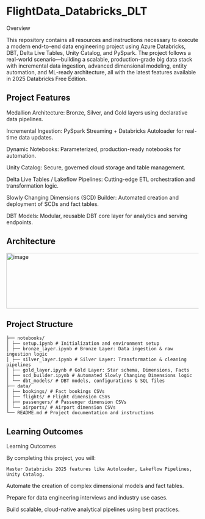 # FlightData_Databricks_DLT

Overview

This repository contains all resources and instructions necessary to execute a modern end-to-end data engineering project using Azure Databricks, DBT, Delta Live Tables, Unity Catalog, and PySpark. The project follows a real-world scenario—building a scalable, production-grade big data stack with incremental data ingestion, advanced dimensional modeling, entity automation, and ML-ready architecture, all with the latest features available in 2025 Databricks Free Edition.

## Project Features

Medallion Architecture: Bronze, Silver, and Gold layers using declarative data pipelines.

Incremental Ingestion: PySpark Streaming + Databricks Autoloader for real-time data updates.

Dynamic Notebooks: Parameterized, production-ready notebooks for automation.

Unity Catalog: Secure, governed cloud storage and table management.

Delta Live Tables / Lakeflow Pipelines: Cutting-edge ETL orchestration and transformation logic.

Slowly Changing Dimensions (SCD) Builder: Automated creation and deployment of SCDs and fact tables.

DBT Models: Modular, reusable DBT core layer for analytics and serving endpoints.

## Architecture


<img width="665" height="146" alt="image" src="https://github.com/user-attachments/assets/87c8a84e-2b74-4215-b48e-c42158023258" />


## Project Structure 

```databricks-end-to-end-project/
├── notebooks/
│ ├── setup.ipynb # Initialization and environment setup
│ ├── bronze_layer.ipynb # Bronze Layer: Data ingestion & raw ingestion logic
│ ├── silver_layer.ipynb # Silver Layer: Transformation & cleaning pipelines
│ ├── gold_layer.ipynb # Gold Layer: Star schema, Dimensions, Facts
│ ├── scd_builder.ipynb # Automated Slowly Changing Dimensions logic
│ └── dbt_models/ # DBT models, configurations & SQL files
├── data/
│ ├── bookings/ # Fact bookings CSVs
│ ├── flights/ # Flight dimension CSVs
│ ├── passengers/ # Passenger dimension CSVs
│ └── airports/ # Airport dimension CSVs
└── README.md # Project documentation and instructions
```


## Learning Outcomes 

Learning Outcomes

By completing this project, you will:

    Master Databricks 2025 features like Autoloader, Lakeflow Pipelines, Unity Catalog.

Automate the creation of complex dimensional models and fact tables.

Prepare for data engineering interviews and industry use cases.

Build scalable, cloud-native analytical pipelines using best practices.
